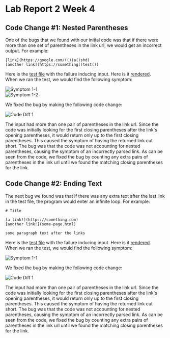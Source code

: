 # Lab Report 2 Week 4  
  
## Code Change #1: Nested Parentheses  
One of the bugs that we found with our initial code was that if there were more than one set of parentheses in the link url, we would get an incorrect output. For example:  
  
```  
[link](https://google.com/(())a()shd)  
[another link](https://something()test())  
```  

Here is the [test file](/cse15l-lab-reports/pages/labs/lab-3/breaking_tests.md) with the failure inducing input. Here is it [rendered](/cse15l-lab-reports/pages/labs/lab-3/breaking_tests.html).  
When we ran the test, we would find the following symptom:  
  
![Symptom 1-1](/cse15l-lab-reports/images/lab-report-2-symptom-1-1.PNG)  
![Symptom 1-2](/cse15l-lab-reports/images/lab-report-2-symptom-1-2.PNG)  

We fixed the bug by making the following code change:  
  
![Code Diff 1](/cse15l-lab-reports/images/lab-report-2-diff-1.PNG)

The input had more than one pair of parentheses in the link url. Since the code was initially looking for the first closing parentheses after the link's opening parentheses, it would return only up to the first closing parentheses. This caused the symptom of having the returned link cut short. The bug was that the code was not accounting for nested parentheses, causing the symptom of an incorrectly parsed link. As can be seen from the code, we fixed the bug by counting any extra pairs of parentheses in the link url until we found the matching closing parentheses for the link.
  
## Code Change #2: Ending Text  
The next bug we found was that if there was any extra text after the last link in the test file, the program would enter an infinite loop. For example:  
  
```  
# Title  

[a link!](https://something.com)  
[another link!](some-page.html)  
  
some paragraph text after the links  
```  

Here is the [test file](/cse15l-lab-reports/pages/labs/lab-3/test-file2.md) with the failure inducing input. Here is it [rendered](/cse15l-lab-reports/pages/labs/lab-3/test-file2.html).  
When we ran the test, we would find the following symptom:  
  
![Symptom 1-1](/cse15l-lab-reports/images/lab-report-2-symptom-2.PNG)  

We fixed the bug by making the following code change:  
  
![Code Diff 1](/cse15l-lab-reports/images/lab-report-2-diff-2.PNG)

The input had more than one pair of parentheses in the link url. Since the code was initially looking for the first closing parentheses after the link's opening parentheses, it would return only up to the first closing parentheses. This caused the symptom of having the returned link cut short. The bug was that the code was not accounting for nested parentheses, causing the symptom of an incorrectly parsed link. As can be seen from the code, we fixed the bug by counting any extra pairs of parentheses in the link url until we found the matching closing parentheses for the link.